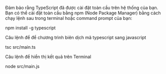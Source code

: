Đảm bảo rằng TypeScript đã được cài đặt toàn cầu trên hệ thống của bạn. Bạn có thể cài đặt toàn cầu bằng npm (Node Package Manager) bằng cách chạy lệnh sau trong terminal hoặc command prompt của bạn:

npm install -g typescript

Câu lệnh để để chương trình biên dịch mã typescript sang javascript

tsc src/main.ts

Câu lệnh để hiển thị kết quả trên Terminal 

node src/main.js
